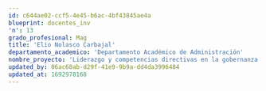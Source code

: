```yaml
---
id: c644ae02-ccf5-4e45-b6ac-4bf43845ae4a
blueprint: docentes_inv
'n': 13
grado_profesional: Mag
title: 'Elio Nolasco Carbajal'
departamento_academico: 'Departamento Académico de Administración'
nombre_proyecto: 'Liderazgo y competencias directivas en la gobernanza de las universidades de la región de apurimac,2018.'
updated_by: 06ac68ab-d29f-41e9-9b9a-dd4da3996484
updated_at: 1692978168
---
```

